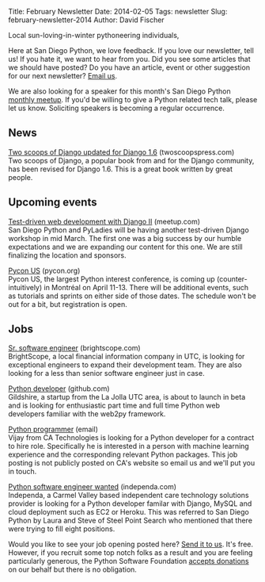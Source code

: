 Title: February Newsletter
Date: 2014-02-05
Tags: newsletter
Slug: february-newsletter-2014
Author: David Fischer


Local sun-loving-in-winter pythoneering individuals,

Here at San Diego Python, we love feedback. If you love our newsletter,
tell us! If you hate it, we want to hear from you. Did you see some articles
that we should have posted? Do you have an article, event or other suggestion
for our next newsletter? [Email us][email-us].

We are also looking for a speaker for this month's San Diego Python
[monthly meetup][monthly-meetup]. If you'd be willing to give a Python related
tech talk, please let us know. Soliciting speakers is becoming a regular
occurrence.

[monthly-meetup]: http://www.meetup.com/pythonsd/events/163679122/
[email-us]: mailto:sandiegopython@gmail.com


News
----

[Two scoops of Django updated for Django 1.6][twoscoops] (twoscoopspress.com)
<br />
Two scoops of Django, a popular book from and for the Django community, has
been revised for Django 1.6. This is a great book written by great people.

[twoscoops]: http://twoscoopspress.com/products/two-scoops-of-django-1-6


Upcoming events
---------------


[Test-driven web development with Django II][test-driven] (meetup.com) <br />
San Diego Python and PyLadies will be having another test-driven Django
workshop in mid March. The first one was a big success by our humble
expectations and we are expanding our content for this one. We are still
finalizing the location and sponsors.

[test-driven]: http://www.meetup.com/pythonsd/events/138282532/


[Pycon US][pycon-us] (pycon.org) <br />
Pycon US, the largest Python interest conference, is coming up
(counter-intuitively) in Montréal on April 11-13. There will be additional
events, such as tutorials and sprints on either side of those dates. The
schedule won't be out for a bit, but registration is open.

[pycon-us]: https://us.pycon.org/2014/


Jobs
----

[Sr. software engineer][sr-software-engineer] (brightscope.com) <br />
BrightScope, a local financial information company in UTC, is looking for
exceptional engineers to expand their development team. They are also looking
for a less than senior software engineer just in case.

[sr-software-engineer]: http://www.brightscope.com/about/careers/#job_Sr._Software_Engineer_


[Python developer][python-developer] (github.com) <br />
Gildshire, a startup from the La Jolla UTC area, is about to launch in beta
and is looking for enthusiastic part time and full time Python web developers
familiar with the web2py framework.

[python-developer]: https://jobs.github.com/positions/3f1dcefc-7c76-11e3-8e20-9efdd7a82447


[Python programmer][python-programmer] (email) <br />
Vijay from CA Technologies is looking for a Python developer for a contract
to hire role. Specifically he is interested in a person with machine learning
experience and the corresponding relevant Python packages. This job posting
is not publicly posted on CA's website so email us and we'll put you in touch.

[python-programmer]: mailto:sandiegopython@gmail.com


[Python software engineer wanted][python-software-dev] (independa.com) <br />
Independa, a Carmel Valley based independent care technology solutions
provider is looking for a Python developer familar with Django, MySQL and
cloud deployment such as EC2 or Heroku. This was referred to San Diego Python
by Laura and Steve of Steel Point Search who mentioned that there were trying
to fill eight positions.

[python-software-dev]: http://www.independa.com/careers


Would you like to see your job opening posted here? [Send it to us][send-it].
It's free. However, if you recruit some top notch folks as a result and you
are feeling particularly generous, the Python Software Foundation
[accepts donations][accepts-donations] on our behalf but there is no
obligation.

[send-it]: mailto:sandiegopython@gmail.com
[accepts-donations]: https://psfmember.org/civicrm/contribute/transact?reset=1&id=9
